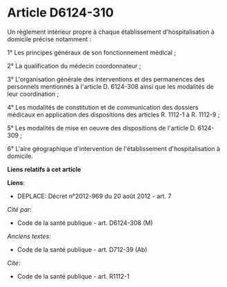 # Article D6124-310

Un règlement intérieur propre à chaque établissement d'hospitalisation à domicile précise notamment : 

1° Les principes généraux de son fonctionnement médical ; 

2° La qualification du médecin coordonnateur ; 

3° L'organisation générale des interventions et des permanences des personnels mentionnés à l'article D. 6124-308 ainsi que
les modalités de leur coordination ; 

4° Les modalités de constitution et de communication des dossiers médicaux en application des dispositions des articles R.
1112-1 à R. 1112-9 ; 

5° Les modalités de mise en oeuvre des dispositions de l'article D. 6124-309 ; 

6° L'aire géographique d'intervention de l'établissement d'hospitalisation à domicile.

**Liens relatifs à cet article**

**Liens**:

  - DEPLACE: Décret n°2012-969 du 20 août 2012 - art. 7

_Cité par_:

  - Code de la santé publique - art. D6124-308 (M)

_Anciens textes_:

  - Code de la santé publique - art. D712-39 (Ab)

_Cite_:

  - Code de la santé publique - art. R1112-1
